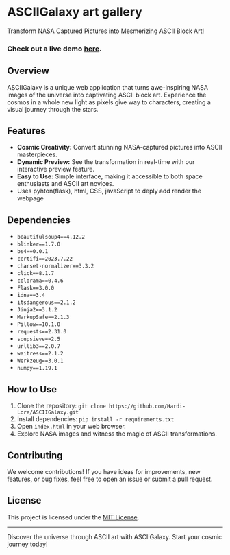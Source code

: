 # ASCIIGalaxy art gallery

Transform NASA Captured Pictures into Mesmerizing ASCII Block Art!

### Check out a live demo [here](https://asciigalaxy.onrender.com/).


## Overview

ASCIIGalaxy is a unique web application that turns awe-inspiring NASA images of the universe into captivating ASCII block art. Experience the cosmos in a whole new light as pixels give way to characters, creating a visual journey through the stars.

## Features

- **Cosmic Creativity:** Convert stunning NASA-captured pictures into ASCII masterpieces.
- **Dynamic Preview:** See the transformation in real-time with our interactive preview feature.
- **Easy to Use:** Simple interface, making it accessible to both space enthusiasts and ASCII art novices.
- Uses pyhton(flask), html, CSS, javaScript to deply add render the webpage


## Dependencies

- `beautifulsoup4==4.12.2`
- `blinker==1.7.0`
- `bs4==0.0.1`
- `certifi==2023.7.22`
- `charset-normalizer==3.3.2`
- `click==8.1.7`
- `colorama==0.4.6`
- `Flask==3.0.0`
- `idna==3.4`
- `itsdangerous==2.1.2`
- `Jinja2==3.1.2`
- `MarkupSafe==2.1.3`
- `Pillow==10.1.0`
- `requests==2.31.0`
- `soupsieve==2.5`
- `urllib3==2.0.7`
- `waitress==2.1.2`
- `Werkzeug==3.0.1`
- `numpy==1.19.1`

## How to Use

1. Clone the repository: `git clone https://github.com/Hardi-Lore/ASCIIGalaxy.git`
2. Install dependencies: `pip install -r requirements.txt`
3. Open `index.html` in your web browser.
4. Explore NASA images and witness the magic of ASCII transformations.

## Contributing

We welcome contributions! If you have ideas for improvements, new features, or bug fixes, feel free to open an issue or submit a pull request.

## License

This project is licensed under the [MIT License](LICENSE).

---

Discover the universe through ASCII art with ASCIIGalaxy. Start your cosmic journey today!

